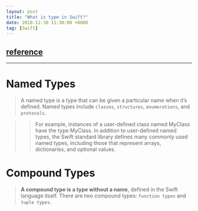 ```yaml
---
layout: post
title: "What is type in Swift?"
date: 2018-12-30 11:30:00 +0800
tag: [Swift]
---
```


## [reference](https://docs.swift.org/swift-book/ReferenceManual/Types.html)

---

# Named Types

> A named type is a type that can be given a particular name when it’s defined. Named types include `classes`, `structures`, `enumerations`, and `protocols`.

>> For example, instances of a user-defined class named MyClass have the type MyClass. In addition to user-defined named types, the Swift standard library defines many commonly used named types, including those that represent arrays, dictionaries, and optional values.

# Compound Types

> **A compound type is a type without a name**, defined in the Swift language itself. There are two compound types: `function types` and `tuple types`. 


